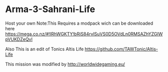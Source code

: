 Arma-3-Sahrani-Life
===================

Host your own
Note:This Requires a modpack wich can be downloaded here
https://mega.co.nz/#!IRhWGKTY!bRiS84rvlSuVS0D5OVdLn0RMSAZhYZGIWpVUKDZeQvI

Also This is an edit of Tonics Altis Life 
https://github.com/TAWTonic/Altis-Life

This mission was modified by
http://worldwidegaming.eu/

